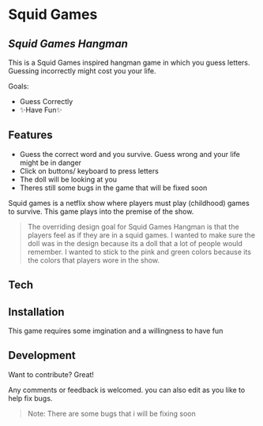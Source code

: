<!-- https://meakaakka.medium.com/a-beginners-guide-to-writing-a-kickass-readme-7ac01da88ab3 -->
<!-- https://dillinger.io/ -->

# Squid Games
## _Squid Games Hangman_

This is a Squid Games inspired hangman game in which you guess letters. Guessing incorrectly might cost you your life.

Goals:
- Guess Correctly
- ✨Have Fun✨

## Features

- Guess the correct word and you survive. Guess wrong and your life might be in danger
- Click on buttons/ keyboard to press letters
- The doll will be looking at you
- Theres still some bugs in the game that will be fixed soon

Squid games is a netflix show where players must play (childhood) games to survive. This game plays into the premise of the show.

> The overriding design goal for Squid Games Hangman is that the players feel as if they are in a squid games. I wanted to make sure the doll was in the design because its a doll that a lot of people would remember. I wanted to stick to the pink and green colors because its the colors that players wore in the show.

## Tech

## Installation

This game requires some imgination and a willingness to have fun
## Development

Want to contribute? Great!

Any comments or feedback is welcomed. you can also edit as you like to help fix bugs.

> Note: There are some bugs that i will be fixing soon